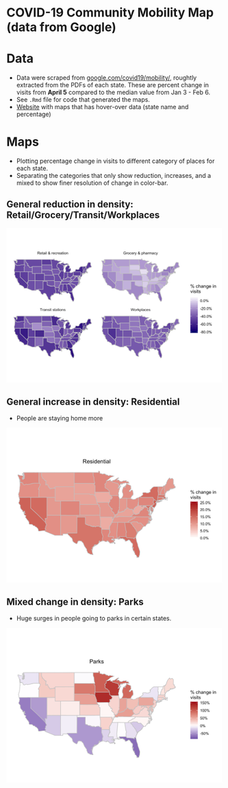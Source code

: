 # COVID-19 Community Mobility Map (data from Google)

# Data
* Data were scraped from [google.com/covid19/mobility/](https://www.google.com/covid19/mobility/), roughtly extracted from the PDFs of each state. These are percent change in visits from **April 5** compared to the median value from Jan 3 - Feb 6.
* See `.Rmd` file for code that generated the maps.
* [Website](https://mychan24.github.io/covid19_google_mobility_map/) with maps that has hover-over data (state name and percentage)

# Maps
* Plotting percentage change in visits to different category of places for each state. 
* Separating the categories that only show reduction, increases, and a mixed to show finer resolution of change in color-bar.

## General reduction in density: Retail/Grocery/Transit/Workplaces
![Reduction in mobility in these categoires](figs/reduced_map.png)

## General increase in density: Residential

* People are staying home more

![Mixed increase/decrease in mobility in these categoires](figs/increased_map.png)


## Mixed change in density: Parks

* Huge surges in people going to parks in certain states. 

![Mixed increase/decrease in mobility in these categoires](figs/mixed_map.png)


